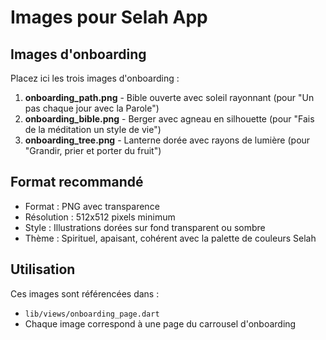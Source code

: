 # Images pour Selah App

## Images d'onboarding

Placez ici les trois images d'onboarding :

1. **onboarding_path.png** - Bible ouverte avec soleil rayonnant (pour "Un pas chaque jour avec la Parole")
2. **onboarding_bible.png** - Berger avec agneau en silhouette (pour "Fais de la méditation un style de vie") 
3. **onboarding_tree.png** - Lanterne dorée avec rayons de lumière (pour "Grandir, prier et porter du fruit")

## Format recommandé
- Format : PNG avec transparence
- Résolution : 512x512 pixels minimum
- Style : Illustrations dorées sur fond transparent ou sombre
- Thème : Spirituel, apaisant, cohérent avec la palette de couleurs Selah

## Utilisation
Ces images sont référencées dans :
- `lib/views/onboarding_page.dart`
- Chaque image correspond à une page du carrousel d'onboarding
